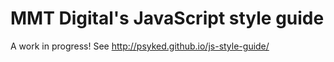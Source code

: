 MMT Digital's JavaScript style guide
====================================

A work in progress! See http://psyked.github.io/js-style-guide/